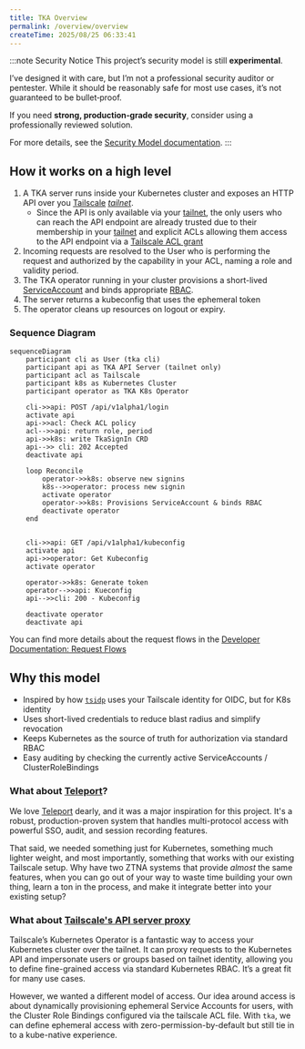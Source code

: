 ```yaml
---
title: TKA Overview
permalink: /overview/overview
createTime: 2025/08/25 06:33:41
---
```


:::note Security Notice
This project’s security model is still **experimental**.

I’ve designed it with care, but I’m not a professional security auditor or
pentester. While it should be reasonably safe for most use cases, it’s not guaranteed to be bullet‑proof.

If you need **strong, production‑grade security**, consider using a professionally reviewed solution.

For more details, see the [Security Model documentation](security.md).
:::

## How it works on a high level

1. A TKA server runs inside your Kubernetes cluster and exposes an HTTP API over you [Tailscale] _[tailnet]_.
   - Since the API is only available via your [tailnet], the only users who can reach the API endpoint are already trusted due to their membership in your [tailnet] and explicit ACLs allowing them access to the API endpoint via a [Tailscale ACL grant]
2. Incoming requests are resolved to the User who is performing the request and authorized by the capability in your ACL, naming a role and validity period.
3. The TKA operator running in your cluster provisions a short-lived [ServiceAccount] and binds appropriate [RBAC].
4. The server returns a kubeconfig that uses the ephemeral token
5. The operator cleans up resources on logout or expiry.

[Tailscale]: https://tailscale.com
[tailnet]: https://tailscale.com/kb/1136/tailnet
[Tailscale ACL grant]: https://tailscale.com/kb/1324/grants
[ServiceAccount]: https://kubernetes.io/docs/concepts/security/service-accounts/
[RBAC]: https://kubernetes.io/docs/reference/access-authn-authz/rbac/

### Sequence Diagram

```mermaid
sequenceDiagram
    participant cli as User (tka cli)
    participant api as TKA API Server (tailnet only)
    participant acl as Tailscale
    participant k8s as Kubernetes Cluster
    participant operator as TKA K8s Operator

    cli->>api: POST /api/v1alpha1/login
    activate api
    api->>acl: Check ACL policy
    acl-->>api: return role, period
    api->>k8s: write TkaSignIn CRD
    api-->> cli: 202 Accepted
    deactivate api

    loop Reconcile
        operator->>k8s: observe new signins
        k8s-->>operator: process new signin
        activate operator
        operator->>k8s: Provisions ServiceAccount & binds RBAC
        deactivate operator
    end


    cli->>api: GET /api/v1alpha1/kubeconfig
    activate api
    api->>operator: Get Kubeconfig
    activate operator

    operator->>k8s: Generate token
    operator-->>api: Kueconfig
    api-->>cli: 200 - Kubeconfig

    deactivate operator
    deactivate api
```

You can find more details about the request flows in the [Developer Documentation: Request Flows]

[Developer Documentation: Request Flows]: ../reference/developer/request-flows.md

## Why this model

- Inspired by how [`tsidp`] uses your Tailscale identity for OIDC, but for K8s identity
- Uses short-lived credentials to reduce blast radius and simplify revocation
- Keeps Kubernetes as the source of truth for authorization via standard RBAC
- Easy auditing by checking the currently active ServiceAccounts / ClusterRoleBindings

[`tsidp`]: https://github.com/tailscale/tailscale/tree/ed6aa50bd549bdc5e79dcf0326c358f40e9aced2/cmd/tsidp

### What about [Teleport]?

[Teleport]: https://goteleport.com

We love [Teleport][gh-teleport] dearly, and it was a major inspiration for this project.
It's a robust, production-proven system that handles multi-protocol access with powerful SSO, audit, and session recording features.

[gh-teleport]: https://github.com/gravitational/teleport

That said, we needed something just for Kubernetes, something much lighter weight, and most importantly, something that works with our existing Tailscale setup. Why have two ZTNA systems that provide _almost_ the same features, when you can go out of your way to waste time building your own thing, learn a ton in the process, and make it integrate better into your existing setup?

### What about [Tailscale's API server proxy]

[Tailscale's API server proxy]: https://tailscale.com/kb/1437/kubernetes-operator-api-server-proxy

Tailscale’s Kubernetes Operator is a fantastic way to access your Kubernetes cluster over the tailnet.
It can proxy requests to the Kubernetes API and impersonate users or groups based on tailnet identity, allowing you to define fine-grained access via standard Kubernetes RBAC.
It’s a great fit for many use cases.

However, we wanted a different model of access.
Our idea around access is about dynamically provisioning ephemeral Service Accounts for users, with the Cluster Role Bindings configured via the tailscale ACL file.
With `tka`, we can define ephemeral access with zero-permission-by-default but still tie in to a kube-native experience.
